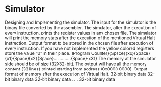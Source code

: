 # Simulator
Designing and Implementing the simulator.
The input for the simulator is the binary file converted by the assembler. The simulator, after the
execution of every instruction, prints the register values in any chosen file. The simulator will print
the memory stats after the execution of the mentioned Virtual Halt instruction.
Output format to be stored in the chosen file after execution of every instruction. If you have
not implemented the yellow colored registers store the value ”0” in their place.
{Program Counter}{Space}{x0}{Space}{x1}{Space}{x2}{Space}..............{Space}{x31}
The memory at the simulator side should be of size (32X32-bit). The output will have all the
memory content (32 lines) printed starting from address (0x0000 0000). Output format of memory
after the execution of Virtual Halt.
32-bit binary data
32-bit binary data
32-bit binary data
.
.
.
32-bit binary data
